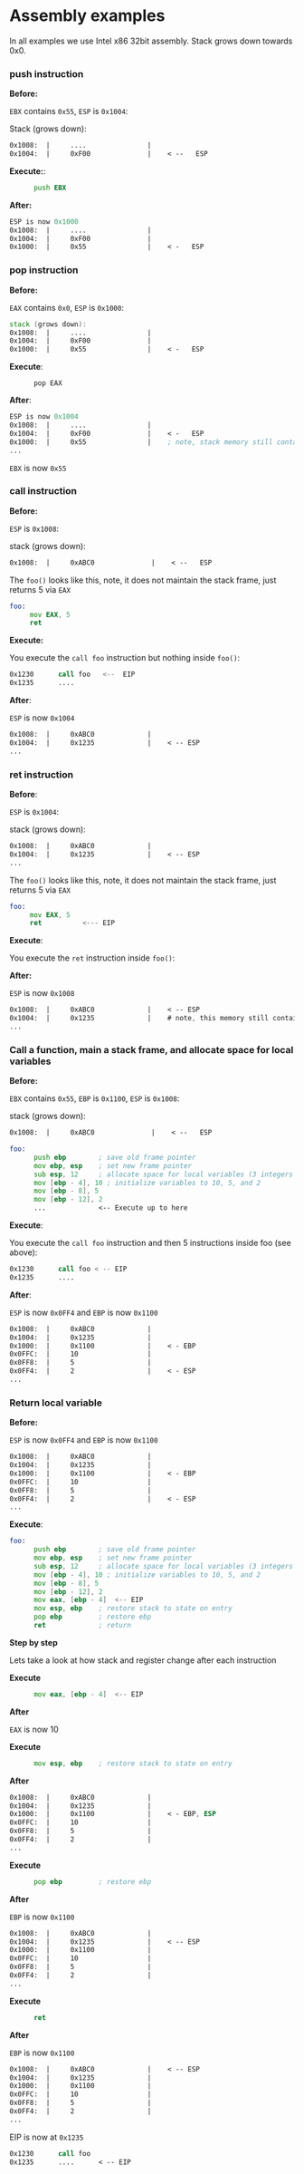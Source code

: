 # Assembly examples

In all examples we use Intel x86 32bit assembly. Stack grows down towards 0x0. 

### push instruction

**Before:**

`EBX` contains `0x55`, `ESP` is `0x1004`:

Stack (grows down):

```asm
0x1008:  |     ....               |
0x1004:  |     0xF00              |    < --   ESP
```

**Execute:**: 

```asm
      push EBX
```

**After:**

```asm
ESP is now 0x1000
0x1008:  |     ....               |
0x1004:  |     0xF00              |   
0x1000:  |     0x55               |    < -   ESP

```
### pop instruction

**Before:**

`EAX` contains `0x0`, `ESP` is `0x1000`:

```asm
stack (grows down):
0x1008:  |     ....               |
0x1004:  |     0xF00              |   
0x1000:  |     0x55               |    < -   ESP
```

**Execute**: 

```
      pop EAX
```

**After**: 


```asm
ESP is now 0x1004
0x1008:  |     ....               |
0x1004:  |     0xF00              |    < -   ESP
0x1000:  |     0x55               |    ; note, stack memory still contains 0x55
...
```

`EBX` is now `0x55`

### call instruction

**Before:**

`ESP` is `0x1008`:

stack (grows down):
```asm
0x1008:  |     0xABC0              |    < --   ESP
```

The `foo()` looks like this, note, it does not maintain the stack frame, just returns 
5 via `EAX`

```asm
foo: 
     mov EAX, 5
     ret
``` 
     
**Execute:**

You execute the `call foo` instruction but nothing inside `foo()`:

```asm
0x1230      call foo   <--  EIP
0x1235      ....
```

**After**:

`ESP` is now `0x1004`

```asm
0x1008:  |     0xABC0             |
0x1004:  |     0x1235             |    < -- ESP 
...           
```

### ret instruction

**Before**:

`ESP` is `0x1004`:

stack (grows down):
```asm
0x1008:  |     0xABC0             |
0x1004:  |     0x1235             |    < -- ESP 
...           
```

The `foo()` looks like this, note, it does not maintain the stack frame, just returns 
5 via `EAX`

```asm
foo: 
     mov EAX, 5
     ret          <--- EIP
``` 

**Execute**:
     
You execute the `ret` instruction inside `foo()`:

**After:**

`ESP` is now `0x1008`

```asm
0x1008:  |     0xABC0             |    < -- ESP
0x1004:  |     0x1235             |    # note, this memory still contains "return" address 
...           
```

### Call a function, main a stack frame, and allocate space for local variables

**Before:**

`EBX` contains `0x55`, `EBP` is `0x1100`, `ESP` is `0x1008`:

stack (grows down):
```asm
0x1008:  |     0xABC0              |    < --   ESP
```

```asm
foo: 
      push ebp        ; save old frame pointer 
      mov ebp, esp    ; set new frame pointer
      sub esp, 12     ; allocate space for local variables (3 integers (4 byte values))
      mov [ebp - 4], 10 ; initialize variables to 10, 5, and 2
      mov [ebp - 8], 5
      mov [ebp - 12], 2
      ...             <-- Execute up to here
```
      
**Execute**:

You execute the `call foo` instruction and then 5 instructions inside foo (see above):
```asm
0x1230      call foo < -- EIP
0x1235      ....
```

**After**: 

`ESP` is now `0x0FF4` and `EBP` is now `0x1100`

```asm
0x1008:  |     0xABC0             |
0x1004:  |     0x1235             |   
0x1000:  |     0x1100             |    < - EBP
0x0FFC:  |     10                 |    
0x0FF8:  |     5                  |   
0x0FF4:  |     2                  |    < - ESP
...           
```

### Return local variable 

**Before:**

`ESP` is now `0x0FF4` and `EBP` is now `0x1100`

```asm
0x1008:  |     0xABC0             |
0x1004:  |     0x1235             |   
0x1000:  |     0x1100             |    < - EBP
0x0FFC:  |     10                 |    
0x0FF8:  |     5                  |   
0x0FF4:  |     2                  |    < - ESP
...           
```

**Execute**:

```asm
foo: 
      push ebp        ; save old frame pointer 
      mov ebp, esp    ; set new frame pointer
      sub esp, 12     ; allocate space for local variables (3 integers (4 byte values))
      mov [ebp - 4], 10 ; initialize variables to 10, 5, and 2
      mov [ebp - 8], 5
      mov [ebp - 12], 2
      mov eax, [ebp - 4]  <-- EIP
      mov esp, ebp    ; restore stack to state on entry
      pop ebp         ; restore ebp
      ret             ; return

```
      
**Step by step**

Lets take a look at how stack and register change after each instruction 

**Execute**

```asm
      mov eax, [ebp - 4]  <-- EIP
```

**After**

`EAX` is now 10

**Execute**

```asm
      mov esp, ebp    ; restore stack to state on entry
```

**After**

```asm
0x1008:  |     0xABC0             |
0x1004:  |     0x1235             |   
0x1000:  |     0x1100             |    < - EBP, ESP
0x0FFC:  |     10                 |    
0x0FF8:  |     5                  |   
0x0FF4:  |     2                  |    
...           
```

**Execute**

```asm
      pop ebp         ; restore ebp
```

**After**

`EBP` is now `0x1100`

```asm
0x1008:  |     0xABC0             |
0x1004:  |     0x1235             |    < -- ESP 
0x1000:  |     0x1100             |    
0x0FFC:  |     10                 |    
0x0FF8:  |     5                  |   
0x0FF4:  |     2                  |    
...           
```

**Execute**

```asm
      ret
```

**After**

`EBP` is now `0x1100`

```asm
0x1008:  |     0xABC0             |    < -- ESP
0x1004:  |     0x1235             |     
0x1000:  |     0x1100             |    
0x0FFC:  |     10                 |    
0x0FF8:  |     5                  |   
0x0FF4:  |     2                  |    
...           
```

EIP is now at `0x1235`

```asm
0x1230      call foo 
0x1235      ....      < -- EIP
```









